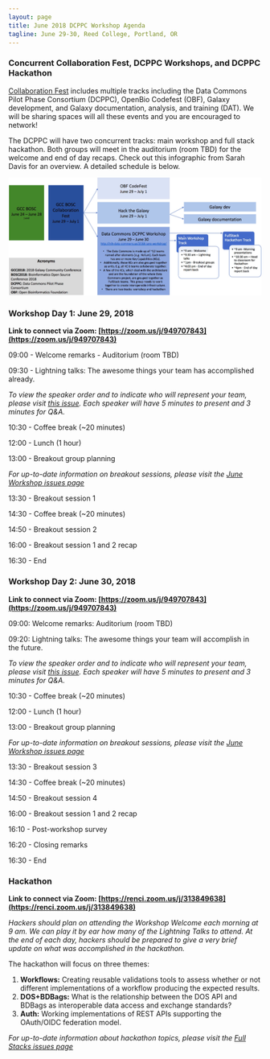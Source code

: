 ```yaml
---
layout: page
title: June 2018 DCPPC Workshop Agenda
tagline: June 29-30, Reed College, Portland, OR
---
```


### Concurrent Collaboration Fest, DCPPC Workshops, and DCPPC Hackathon

[Collaboration Fest](https://galaxyproject.org/events/gccbosc2018/collaboration/) includes multiple tracks including the Data Commons Pilot Phase Consortium (DCPPC), OpenBio Codefest (OBF), Galaxy development, and Galaxy documentation, analysis, and training (DAT). We will be sharing spaces will all these events and you are encouraged to network!

The DCPPC will have two concurrent tracks: main workshop and full stack hackathon. Both groups will meet in the auditorium (room TBD) for the welcome and end of day recaps. Check out this infographic from Sarah Davis for an overview. A detailed schedule is below. 

![](./CoFest-image.png)

### Workshop Day 1: June 29, 2018

**Link to connect via Zoom: [https://zoom.us/j/949707843](https://zoom.us/j/949707843)**

09:00 - Welcome remarks - Auditorium (room TBD)
 
09:30 - Lightning talks: The awesome things your team has accomplished already.

_To view the speaker order and to indicate who will represent your team, please visit [this issue](https://github.com/dcppc/2018-june-workshop/issues/4). Each speaker will have 5 minutes to present and 3 minutes for Q&A._
  
10:30 - Coffee break (~20 minutes)
 
12:00 -  Lunch (1 hour)         

13:00 -  Breakout group planning

_For up-to-date information on breakout sessions, please visit the [June Workshop issues page](https://github.com/dcppc/2018-june-workshop/issues)_

13:30 -  Breakout session 1

14:30 - Coffee break (~20 minutes)

14:50 -  Breakout session 2

16:00 - Breakout session 1 and 2 recap 

16:30 - End


### Workshop Day 2: June 30, 2018

**Link to connect via Zoom: [https://zoom.us/j/949707843](https://zoom.us/j/949707843)**

 09:00: Welcome remarks:  Auditorium (room TBD)
 
 09:20: Lightning talks: The awesome things your team will accomplish in the future.

_To view the speaker order and to indicate who will represent your team, please visit [this issue](https://github.com/dcppc/2018-june-workshop/issues/5). Each speaker will have 5 minutes to present and 3 minutes for Q&A._


10:30 - Coffee break (~20 minutes)
 
12:00 -  Lunch (1 hour)         

13:00 -  Breakout group planning

_For up-to-date information on breakout sessions, please visit the [June Workshop issues page](https://github.com/dcppc/2018-june-workshop/issues)_

13:30 -  Breakout session 3

14:30 - Coffee break (~20 minutes)

14:50 -  Breakout session 4

16:00 - Breakout session 1 and 2 recap 

16:10 - Post-workshop survey
 
16:20 - Closing remarks

16:30 - End
 

### Hackathon 

**Link to connect  via Zoom: [https://renci.zoom.us/j/313849638](https://renci.zoom.us/j/313849638)**

_Hackers should plan on attending the Workshop Welcome each morning at 9 am. We can play it by ear how many of the Lightning Talks to attend. At the end of each day, hackers should be prepared to give a very brief update on what was accomplished in the hackathon._

The hackathon will focus on three themes:

1. **Workflows:** Creating reusable validations tools to assess whether or not different implementations of a workflow producing the expected results.
2. **DOS+BDBags:** What is the relationship between the DOS API and BDBags as interoperable data access and exchange standards?
3. **Auth:** Working implementations of REST APIs supporting the OAuth/OIDC federation model.
 
_For up-to-date information about hackathon topics, please visit the [Full Stacks issues page](https://github.com/dcppc/full-stacks/issues)_ 

